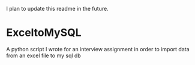 I plan to update this readme in the future.

# ExceltoMySQL
A python script I wrote for an interview assignment in order to import data from an excel file to my sql db
